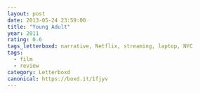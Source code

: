 ```yaml
---
layout: post 
date: 2013-05-24 23:59:00
title: "Young Adult"
year: 2011
rating: 0.6
tags_letterboxd: narrative, Netflix, streaming, laptop, NYC
tags:
  - film
  - review
category: Letterboxd
canonical: https://boxd.it/1fjyv
---
```

